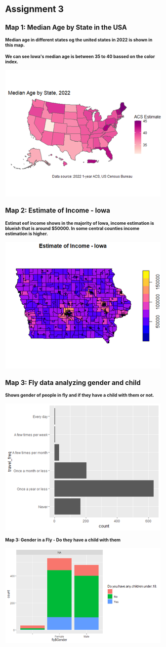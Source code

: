 # Assignment 3

## Map 1: Median Age by State in the USA
#### Median age in different states og the united states in 2022 is shown in this map.
#### We can see Iowa's median age is between 35 to 40 bassed on the color index.

![alt text](map1.2.2.png    "Median Age by State, 2022 without theme")


## Map 2: Estimate of Income - Iowa
#### Estimat eof income shows in the majority of Iowa, income estimation is blueish that is around $50000. In some central counties income estimation is higher.

![alt text](map2.png    "Estimate of Income - Iowa")

## Map 3: Fly data analyzing gender and child 
#### Shows gender of people in fly and if they have a child with them or not.
![alt text](map3.1.png    "Travel Frequency")

#### Map 3: Gender in a Fly - Do they have a child with them
![alt text](map3.2Edited.png    "Gender in a Fly - Do they have a child with them")

